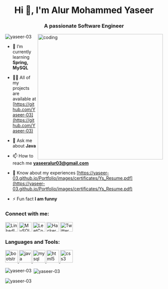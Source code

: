 <h1 align="center">Hi 👋, I'm Alur Mohammed Yaseer</h1>
<h3 align="center">A passionate Software Engineer</h3>
<img align="right" alt="coding" width="400" src="https://i.pinimg.com/originals/6e/a8/c6/6ea8c68dfa924bc2e6a9abe3e473087a.gif">

<p align="left"> <img src="https://komarev.com/ghpvc/?username=yaseer-03&label=Profile%20views&color=0e75b6&style=flat" alt="yaseer-03" /> </p>

- 🌱 I’m currently learning **Spring, MySQL**

- 👨‍💻 All of my projects are available at [https://github.com/Yaseer-03](https://github.com/Yaseer-03)

- 💬 Ask me about **Java**

- 📫 How to reach me **yaseeralur03@gmail.com**

- 📄 Know about my experiences [https://yaseer-03.github.io/Portfolio/images/certificates/Ys_Resume.pdf](https://yaseer-03.github.io/Portfolio/images/certificates/Ys_Resume.pdf)

- ⚡ Fun fact **I am funny**

<h3 align="left">Connect with me:</h3>
<p align="left">
<a href="https://www.linkedin.com/in/alur-mohammed-yaseer-43b249217/" target="blank"><img align="center" src="https://cdnjs.cloudflare.com/ajax/libs/font-awesome/6.1.0/css/all.min.css" alt="LinkedIn" height="30" width="40" /></a>
<a href="https://www.mysql.com/" target="blank"><img align="center" src="https://cdnjs.cloudflare.com/ajax/libs/font-awesome/6.1.0/css/all.min.css" alt="MySQL" height="30" width="40" /></a>
<a href="https://leetcode.com/yaseer_03/" target="blank"><img align="center" src="https://cdnjs.cloudflare.com/ajax/libs/font-awesome/6.1.0/css/all.min.css" alt="LeetCode" height="30" width="40" /></a>
<a href="https://www.hackerrank.com/yaseeralur03" target="blank"><img align="center" src="https://cdnjs.cloudflare.com/ajax/libs/font-awesome/6.1.0/css/all.min.css" alt="HackerRank" height="30" width="40" /></a>
<a href="https://twitter.com/yaseeralur03" target="blank"><img align="center" src="https://cdnjs.cloudflare.com/ajax/libs/font-awesome/6.1.0/css/all.min.css" alt="Twitter" height="30" width="40" /></a>
</p>

<h3 align="left">Languages and Tools:</h3>
<p align="left">
<a href="https://getbootstrap.com" target="_blank" rel="noreferrer">
    <img src="https://cdnjs.cloudflare.com/ajax/libs/font-awesome/6.1.0/css/all.min.css" alt="bootstrap" width="40" height="40"/>
</a>
<a href="https://www.java.com" target="_blank" rel="noreferrer">
    <img src="https://cdnjs.cloudflare.com/ajax/libs/font-awesome/6.1.0/css/all.min.css" alt="java" width="40" height="40"/>
</a>
<a href="https://www.mysql.com/" target="_blank" rel="noreferrer">
    <img src="https://cdnjs.cloudflare.com/ajax/libs/font-awesome/6.1.0/css/all.min.css" alt="mysql" width="40" height="40"/>
</a>
<a href="https://www.w3.org/html/" target="_blank" rel="noreferrer">
    <img src="https://cdnjs.cloudflare.com/ajax/libs/font-awesome/6.1.0/css/all.min.css" alt="html5" width="40" height="40"/>
</a>
<a href="https://www.w3schools.com/css/" target="_blank" rel="noreferrer">
    <img src="https://cdnjs.cloudflare.com/ajax/libs/font-awesome/6.1.0/css/all.min.css" alt="css3" width="40" height="40"/>
</a>
</p>

<p><img align="left" src="https://github-readme-stats.vercel.app/api/top-langs?username=yaseer-03&show_icons=true&locale=en&layout=compact" alt="yaseer-03" /></p>

<p>&nbsp;<img align="center" src="https://github-readme-stats.vercel.app/api?username=yaseer-03&show_icons=true&locale=en" alt="yaseer-03" /></p>

<p><img align="center" src="https://github-readme-streak-stats.herokuapp.com/?user=yaseer-03&" alt="yaseer-03" /></p>
